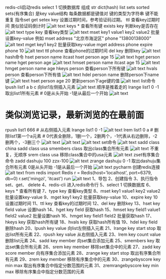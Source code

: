redis-cli启动redis
select 1 切换数据库
组成 str dict(hash) list sets sorted sets(有序集合)
是key value结构 每条数据都是键值对 键的类型为字符串 键不能重复
指令set get
setex key 设置过期时间，参考验证码过期。
ttl 查看key过期时间 类似验证码倒计时
![alt text](截图文件\image.png)
keys * 查看所有键
exists key 判断key是否存在
![alt text](截图文件\image-3.png)
type key 查看key类型
![alt text](截图文件\image-4.png)
mset key1 value1 key2 value2 批量设置key-value
例如 mset address "北京市海淀区" phone "13800138000"
![alt text](截图文件\image-1.png)
mget key1 key2 批量获取key-value
mget address phone
expire phone 10
![alt text](截图文件\image-2.png)
ttl phone 查看phone的过期时间
del key 删除key
![alt text](截图文件\image-5.png)
hash命令
hset person name itcast
hset person age 15
![alt text](截图文件\image-6.png)
hget person name
hget person age
![alt text](截图文件\image-7.png)
hmset person name itcast age 15 
![alt text](截图文件\image-8.png)
hmget person name age
hkeys person 查看person下所有键
![alt text](截图文件\image-9.png)
hvals person 查看person下所有值
![alt text](截图文件\image-10.png)
hdel person name 删除person下name键
![alt text](截图文件\image-11.png)
hset person age 20 更新person下age键的值
![alt text](截图文件\image-12.png)
list命令
lpush list1 a b c 向list1左侧插入元素
![alt text](截图文件\image-13.png)
顺序是推着走的
lrange list1 0 -1 取出list1所有元素  # 0是从头开始 -1是从最后一个开始
![alt text](截图文件\image-14.png)
# 类似浏览记录，最新浏览的在最前面
rpush list1 666  # 从右侧插入元素
lrange list1 0 -1
![alt text](截图文件\image-15.png)
lrem list1 0 a  # 删除list1第一个a元素 # 0代表全删除，1删一个，2删两个，-1代表从右边删除，-2删两个，-3删三个
![alt text](截图文件\image-16.png)
![alt text](截图文件\image-17.png)
![alt text](截图文件\image-18.png)
set命令
![alt text](截图文件\image-20.png)
sadd class china
sadd class usa
smembers class 取出class集合所有元素
![alt text](截图文件\image-21.png)
不重复，无顺序
srem class usa 移除class集合中的usa元素
![alt text](截图文件\image-22.png)
zset有序集合命令
zadd dashuju 100 zzx-100
![alt text](截图文件\image-23.png)
zrange dashuju 0 -1 取出dashuju集合所有元素 0是从头开始 -1是从最后一个开始
![alt text](截图文件\image-24.png)
pycharm 创建redis连接
![alt text](截图文件\image-25.png)
from redis import Redis
r = Redis(host='localhost', port=6379, db=0)
r.set('mingzi', 'itcast')
run
![alt text](截图文件\image-26.png)
1、导包 2、创建指令 3、执行指令 set、get、 delete
4、redis-cli 进入redis命令行 5、select 1 切换数据库 6、keys * 查看所有键 7、type key 查看key类型 8、mset key1 value1 key2 value2 批量设置key-value 9、mget key1 key2 批量获取key-value 10、expire key 10 设置过期时间 11、ttl key 查看key的过期时间 12、del key 删除key 13、hset key field value 设置hash 14、hget key field 获取hash 15、hmset key field1 value1 field2 value2 批量设置hash 16、hmget key field1 field2 批量获取hash 17、hkeys key 获取hash所有键 18、hvals key 获取hash所有值 19、hdel key field 删除hash 20、lpush key value
向list左侧插入元素 21、lrange key start stop 取出list所有元素 22、rpush key value 从右侧插入元素 23、lrem key count value 删除list元素 24、sadd key member 向set集合添加元素 25、smembers key 取出set集合所有元素 26、srem key member 移除set集合中的元素 27、zadd key score member 向有序集合添加元素 28、zrange key start stop 取出有序集合所有元素 29、zrem key member 移除有序集合中的元素 30、zrangebyscore key min max 取出有序集合中指定分数范围的元素 31、zremrangebyscore key min max 移除有序集合中指定分数范围的元素

